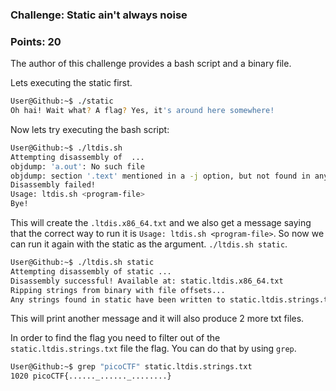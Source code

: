 ### Challenge: Static ain't always noise
### Points: 20
The author of this challenge provides a bash script and a binary file. 

Lets executing the static first.

```bash
User@Github:~$ ./static
Oh hai! Wait what? A flag? Yes, it's around here somewhere!
```

Now lets try executing the bash script:
```bash
User@Github:~$ ./ltdis.sh 
Attempting disassembly of  ...
objdump: 'a.out': No such file
objdump: section '.text' mentioned in a -j option, but not found in any input file
Disassembly failed!
Usage: ltdis.sh <program-file>
Bye!
```
This will create the `.ltdis.x86_64.txt` and we also get a message saying that the correct way to run it is `Usage: ltdis.sh <program-file>`.
So now we can run it again with the static as the argument. `./ltdis.sh static`.
```bash
User@Github:~$ ./ltdis.sh static 
Attempting disassembly of static ...
Disassembly successful! Available at: static.ltdis.x86_64.txt
Ripping strings from binary with file offsets...
Any strings found in static have been written to static.ltdis.strings.txt with file offset
```
This will print another message and it will also produce 2 more txt files. 

In order to find the flag you need to filter out of the `static.ltdis.strings.txt` file the flag. You can do that by using `grep`.

```bash
User@Github:~$ grep "picoCTF" static.ltdis.strings.txt 
1020 picoCTF{......_......_........}
```
